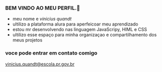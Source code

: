 ### BEM VINDO AO MEU PERFIL.🥇

- meu nome e *vinicius quandt*
- ultilizo a plataforma alura para aperfeicoar meu aprendizado
- estou mr desenvolvendo nas linguagem JavaScripy, HIML e CSS
- ultilizo esse espaço para minha organizaçao e compartilhamento dos meus projetos

### voce pode entrar em contato comigo 
vinicius.quandt@escola.pr.gov.br
